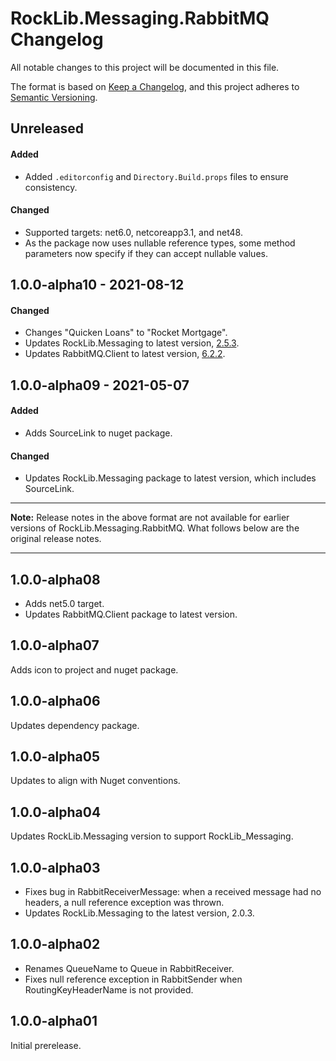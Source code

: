 # RockLib.Messaging.RabbitMQ Changelog

All notable changes to this project will be documented in this file.

The format is based on [Keep a Changelog](https://keepachangelog.com/en/1.0.0/),
and this project adheres to [Semantic Versioning](https://semver.org/spec/v2.0.0.html).

## Unreleased

#### Added
- Added `.editorconfig` and `Directory.Build.props` files to ensure consistency.

#### Changed
- Supported targets: net6.0, netcoreapp3.1, and net48.
- As the package now uses nullable reference types, some method parameters now specify if they can accept nullable values.

## 1.0.0-alpha10 - 2021-08-12

#### Changed

- Changes "Quicken Loans" to "Rocket Mortgage".
- Updates RockLib.Messaging to latest version, [2.5.3](https://github.com/RockLib/RockLib.Messaging/blob/main/RockLib.Messaging/CHANGELOG.md#253---2021-08-12).
- Updates RabbitMQ.Client to latest version, [6.2.2](https://github.com/rabbitmq/rabbitmq-dotnet-client/releases/tag/v6.2.2).

## 1.0.0-alpha09 - 2021-05-07

#### Added

- Adds SourceLink to nuget package.

#### Changed

- Updates RockLib.Messaging package to latest version, which includes SourceLink.

----

**Note:** Release notes in the above format are not available for earlier versions of
RockLib.Messaging.RabbitMQ. What follows below are the original release notes.

----

## 1.0.0-alpha08

- Adds net5.0 target.
- Updates RabbitMQ.Client package to latest version.

## 1.0.0-alpha07

Adds icon to project and nuget package.

## 1.0.0-alpha06

Updates dependency package.

## 1.0.0-alpha05

Updates to align with Nuget conventions.

## 1.0.0-alpha04

Updates RockLib.Messaging version to support RockLib_Messaging.

## 1.0.0-alpha03

- Fixes bug in RabbitReceiverMessage: when a received message had no headers, a null reference exception was thrown.
- Updates RockLib.Messaging to the latest version, 2.0.3.

## 1.0.0-alpha02

- Renames QueueName to Queue in RabbitReceiver.
- Fixes null reference exception in RabbitSender when RoutingKeyHeaderName is not provided.

## 1.0.0-alpha01

Initial prerelease.

